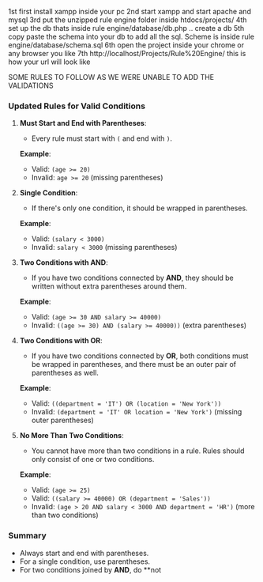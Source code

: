 1st first install xampp inside your pc 
2nd start xampp and start apache and mysql
3rd put the unzipped rule engine folder inside htdocs/projects/
4th set up the db thats inside rule engine/database/db.php .. create a db
5th copy paste the schema into your db to add all the sql. Scheme is inside rule engine/database/schema.sql
6th open the project inside your chrome or any browser you like 
7th http://localhost/Projects/Rule%20Engine/ this is how your url will look like 


SOME RULES TO FOLLOW AS WE WERE UNABLE TO ADD THE VALIDATIONS

### Updated Rules for Valid Conditions

1. **Must Start and End with Parentheses**:
   - Every rule must start with `(` and end with `)`.

   **Example**:
   - Valid: `(age >= 20)`
   - Invalid: `age >= 20` (missing parentheses)

2. **Single Condition**:
   - If there's only one condition, it should be wrapped in parentheses.

   **Example**:
   - Valid: `(salary < 3000)`
   - Invalid: `salary < 3000` (missing parentheses)

3. **Two Conditions with AND**:
   - If you have two conditions connected by **AND**, they should be written without extra parentheses around them.

   **Example**:
   - Valid: `(age >= 30 AND salary >= 40000)`
   - Invalid: `((age >= 30) AND (salary >= 40000))` (extra parentheses)

4. **Two Conditions with OR**:
   - If you have two conditions connected by **OR**, both conditions must be wrapped in parentheses, and there must be an outer pair of parentheses as well.

   **Example**:
   - Valid: `((department = 'IT') OR (location = 'New York'))`
   - Invalid: `(department = 'IT' OR location = 'New York')` (missing outer parentheses)

5. **No More Than Two Conditions**:
   - You cannot have more than two conditions in a rule. Rules should only consist of one or two conditions.

   **Example**:
   - Valid: `(age >= 25)` 
   - Valid: `((salary >= 40000) OR (department = 'Sales'))`
   - Invalid: `(age > 20 AND salary < 3000 AND department = 'HR')` (more than two conditions)

### Summary
- Always start and end with parentheses.
- For a single condition, use parentheses.
- For two conditions joined by **AND**, do **not

